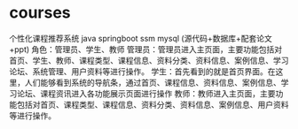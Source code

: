 # courses
个性化课程推荐系统 java springboot ssm mysql (源代码+数据库+配套论文+ppt) 角色：管理员、学生、教师  管理员：管理员进入主页面，主要功能包括对首页、学生、教师、课程类型、课程信息、资料分类、资料信息、案例信息、学习论坛、系统管理、用户资料等进行操作。  学生：首先看到的就是首页界面。在这里，人们能够看到系统的导航条，通过首页、课程信息、资料信息、案例信息、学习论坛、课程资讯进入各功能展示页面进行操作  教师：教师进入主页面，主要功能包括对首页、课程类型、课程信息、资料分类、资料信息、案例信息、用户资料等进行操作。
